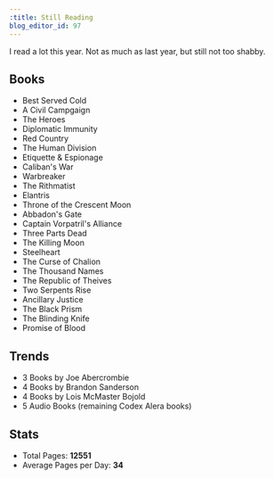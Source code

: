 ```yaml
---
:title: Still Reading
blog_editor_id: 97
---
```


I read a lot this year. Not as much as last year, but still not too shabby.

## Books

* Best Served Cold
* A Civil Campgaign
* The Heroes
* Diplomatic Immunity
* Red Country
* The Human Division
* Etiquette & Espionage
* Caliban's War
* Warbreaker
* The Rithmatist
* Elantris
* Throne of the Crescent Moon
* Abbadon's Gate
* Captain Vorpatril's Alliance
* Three Parts Dead
* The Killing Moon
* Steelheart
* The Curse of Chalion
* The Thousand Names
* The Republic of Theives
* Two Serpents Rise
* Ancillary Justice
* The Black Prism
* The Blinding Knife
* Promise of Blood

## Trends

* 3 Books by Joe Abercrombie
* 4 Books by Brandon Sanderson
* 4 Books by Lois McMaster Bojold
* 5 Audio Books (remaining Codex Alera books)

## Stats

* Total Pages: __12551__ 
* Average Pages per Day: __34__
